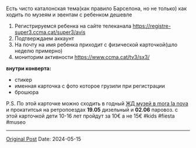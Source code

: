 Есть чисто каталонская тема(как правило Барселона, но не только) как ходить по музеям и эвентам с ребенком дешевле

1. Регистрируемся ребенка на сайте телеканала https://registre-super3.ccma.cat/super3/avis
2. Подтверждаем аккаунт
3. На почту на имя ребенка приходит с физической карточкой(шло неделю примерно)
4. мониторим активности https://www.ccma.cat/tv3/sx3/

**внутри конверта:**
- стикер
- именная карточка с фото которое грузили при регистрации 
- брошюра 

P.S. По этой карточке можно сходить в годный [ЖД музей в mora la nova](2173.md) и прокатитсья на ретропоездах **19.05** дизельный и **02.06** паровоз. с этой карточкой дети 10-16 лет пройдут за 10€ а не 15€
#kids #fiesta #museo

---
[Original Post](https://t.me/lev2tarragona/2195)
Date: 2024-05-15
